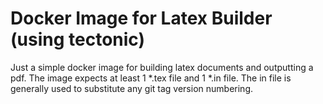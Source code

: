 # Docker Image for Latex Builder (using tectonic)

Just a simple docker image for building latex documents and outputting a pdf. The image expects at least 1 *.tex file and 1 *.in file. The in file is generally used to substitute any git tag version numbering.